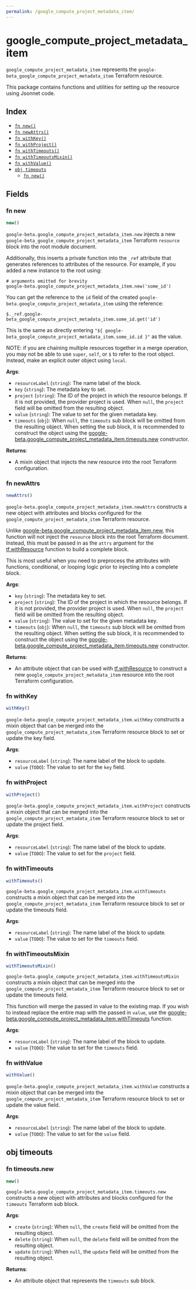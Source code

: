 ```yaml
---
permalink: /google_compute_project_metadata_item/
---
```


# google_compute_project_metadata_item

`google_compute_project_metadata_item` represents the `google-beta_google_compute_project_metadata_item` Terraform resource.



This package contains functions and utilities for setting up the resource using Jsonnet code.


## Index

* [`fn new()`](#fn-new)
* [`fn newAttrs()`](#fn-newattrs)
* [`fn withKey()`](#fn-withkey)
* [`fn withProject()`](#fn-withproject)
* [`fn withTimeouts()`](#fn-withtimeouts)
* [`fn withTimeoutsMixin()`](#fn-withtimeoutsmixin)
* [`fn withValue()`](#fn-withvalue)
* [`obj timeouts`](#obj-timeouts)
  * [`fn new()`](#fn-timeoutsnew)

## Fields

### fn new

```ts
new()
```


`google-beta.google_compute_project_metadata_item.new` injects a new `google-beta_google_compute_project_metadata_item` Terraform `resource`
block into the root module document.

Additionally, this inserts a private function into the `_ref` attribute that generates references to attributes of the
resource. For example, if you added a new instance to the root using:

    # arguments omitted for brevity
    google-beta.google_compute_project_metadata_item.new('some_id')

You can get the reference to the `id` field of the created `google-beta.google_compute_project_metadata_item` using the reference:

    $._ref.google-beta_google_compute_project_metadata_item.some_id.get('id')

This is the same as directly entering `"${ google-beta_google_compute_project_metadata_item.some_id.id }"` as the value.

NOTE: if you are chaining multiple resources together in a merge operation, you may not be able to use `super`, `self`,
or `$` to refer to the root object. Instead, make an explicit outer object using `local`.

**Args**:
  - `resourceLabel` (`string`): The name label of the block.
  - `key` (`string`): The metadata key to set.
  - `project` (`string`): The ID of the project in which the resource belongs. If it is not provided, the provider project is used. When `null`, the `project` field will be omitted from the resulting object.
  - `value` (`string`): The value to set for the given metadata key.
  - `timeouts` (`obj`):  When `null`, the `timeouts` sub block will be omitted from the resulting object. When setting the sub block, it is recommended to construct the object using the [google-beta.google_compute_project_metadata_item.timeouts.new](#fn-googlecomputeprojectmetadataitemtimeoutsnew) constructor.

**Returns**:
- A mixin object that injects the new resource into the root Terraform configuration.


### fn newAttrs

```ts
newAttrs()
```


`google-beta.google_compute_project_metadata_item.newAttrs` constructs a new object with attributes and blocks configured for the `google_compute_project_metadata_item`
Terraform resource.

Unlike [google-beta.google_compute_project_metadata_item.new](#fn-googlecomputeprojectmetadataitemnew), this function will not inject the `resource`
block into the root Terraform document. Instead, this must be passed in as the `attrs` argument for the
[tf.withResource](https://github.com/tf-libsonnet/core/tree/main/docs#fn-withresource) function to build a complete block.

This is most useful when you need to preprocess the attributes with functions, conditional, or looping logic prior to
injecting into a complete block.

**Args**:
  - `key` (`string`): The metadata key to set.
  - `project` (`string`): The ID of the project in which the resource belongs. If it is not provided, the provider project is used. When `null`, the `project` field will be omitted from the resulting object.
  - `value` (`string`): The value to set for the given metadata key.
  - `timeouts` (`obj`):  When `null`, the `timeouts` sub block will be omitted from the resulting object. When setting the sub block, it is recommended to construct the object using the [google-beta.google_compute_project_metadata_item.timeouts.new](#fn-googlecomputeprojectmetadataitemtimeoutsnew) constructor.

**Returns**:
  - An attribute object that can be used with [tf.withResource](https://github.com/tf-libsonnet/core/tree/main/docs#fn-withresource) to construct a new `google_compute_project_metadata_item` resource into the root Terraform configuration.


### fn withKey

```ts
withKey()
```

`google-beta.google_compute_project_metadata_item.withKey` constructs a mixin object that can be merged into the `google_compute_project_metadata_item`
Terraform resource block to set or update the key field.



**Args**:
  - `resourceLabel` (`string`): The name label of the block to update.
  - `value` (`TODO`): The value to set for the `key` field.


### fn withProject

```ts
withProject()
```

`google-beta.google_compute_project_metadata_item.withProject` constructs a mixin object that can be merged into the `google_compute_project_metadata_item`
Terraform resource block to set or update the project field.



**Args**:
  - `resourceLabel` (`string`): The name label of the block to update.
  - `value` (`TODO`): The value to set for the `project` field.


### fn withTimeouts

```ts
withTimeouts()
```

`google-beta.google_compute_project_metadata_item.withTimeouts` constructs a mixin object that can be merged into the `google_compute_project_metadata_item`
Terraform resource block to set or update the timeouts field.



**Args**:
  - `resourceLabel` (`string`): The name label of the block to update.
  - `value` (`TODO`): The value to set for the `timeouts` field.


### fn withTimeoutsMixin

```ts
withTimeoutsMixin()
```

`google-beta.google_compute_project_metadata_item.withTimeoutsMixin` constructs a mixin object that can be merged into the `google_compute_project_metadata_item`
Terraform resource block to set or update the timeouts field.

This function will merge the passed in value to the existing map. If you wish
to instead replace the entire map with the passed in `value`, use the [google-beta.google_compute_project_metadata_item.withTimeouts](TODO)
function.


**Args**:
  - `resourceLabel` (`string`): The name label of the block to update.
  - `value` (`TODO`): The value to set for the `timeouts` field.


### fn withValue

```ts
withValue()
```

`google-beta.google_compute_project_metadata_item.withValue` constructs a mixin object that can be merged into the `google_compute_project_metadata_item`
Terraform resource block to set or update the value field.



**Args**:
  - `resourceLabel` (`string`): The name label of the block to update.
  - `value` (`TODO`): The value to set for the `value` field.


## obj timeouts



### fn timeouts.new

```ts
new()
```


`google-beta.google_compute_project_metadata_item.timeouts.new` constructs a new object with attributes and blocks configured for the `timeouts`
Terraform sub block.



**Args**:
  - `create` (`string`):  When `null`, the `create` field will be omitted from the resulting object.
  - `delete` (`string`):  When `null`, the `delete` field will be omitted from the resulting object.
  - `update` (`string`):  When `null`, the `update` field will be omitted from the resulting object.

**Returns**:
  - An attribute object that represents the `timeouts` sub block.
